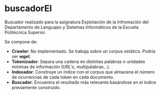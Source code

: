 # buscadorEI

Buscador realizado para la asignatura Explotación de la Infromación del Departamento de Lenguajes y Sistemas Informáticos
de la Escuela Politécnica Superior.

Se compone de: 
* **Crawler**: No implementado. Se trabaja sobre un corpus estático. Podría ser **wget**.
* **Tokenizador**: Separa una cadena en distintas palabras o unidades mínimas de información (URL's, multipalabras...).
* **Indexador**: Construye un índice con el corpus que almacena el número de ocurrencias de cada token en cada documento.
* **Buscador**: Encuentra el resultado más relevante basándose en el índice previamente construido.
